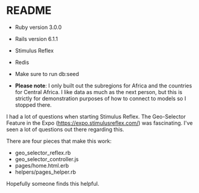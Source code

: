 # README

* Ruby version 3.0.0

* Rails version 6.1.1

* Stimulus Reflex

* Redis

* Make sure to run db:seed

* **Please note**: I only built out the subregions for Africa and the countries for Central Africa. I like data as much as the next person, but this is strictly for demonstration purposes of how to connect to models so I stopped there.


I had a lot of questions when starting Stimulus Reflex. The Geo-Selector Feature in the Expo (https://expo.stimulusreflex.com/) was fascinating. I've seen a lot of questions out there regarding this. 

There are four pieces that make this work:
* geo_selector_reflex.rb
* geo_selector_controller.js
* pages/home.html.erb
* helpers/pages_helper.rb

Hopefully someone finds this helpful.